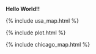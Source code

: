 

**Hello World!!**

{% include usa_map.html %}

{% include plot.html %}

{% include chicago_map.html %}
